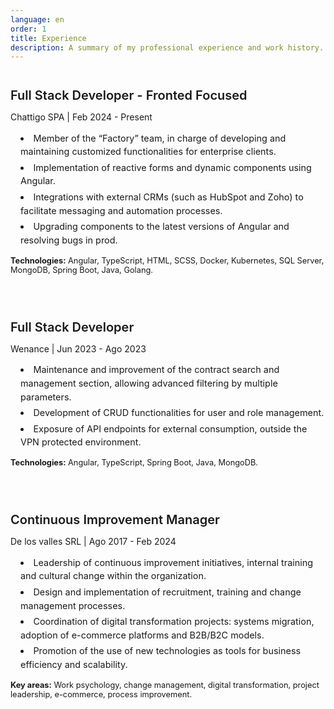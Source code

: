 ```yaml
---
language: en
order: 1
title: Experience
description: A summary of my professional experience and work history.
---
```


<div class="experience-container">
    <div class="experience-item">
        <h4 class="experience-title actual">Full Stack Developer - Fronted Focused</h4>
        <p class="experience-period">Chattigo SPA | Feb 2024 - Present</p>
        <ul class="experience-list">
            <li>Member of the “Factory” team, in charge of developing and maintaining customized functionalities for enterprise clients.</li>
            <li>Implementation of reactive forms and dynamic components using Angular.</li>
            <li>Integrations with external CRMs (such as HubSpot and Zoho) to facilitate messaging and automation processes.</li>
            <li>Upgrading components to the latest versions of Angular and resolving bugs in prod.</li>
        </ul>
        <p class="experience-tools"><strong>Technologies:</strong> Angular, TypeScript, HTML, SCSS, Docker, Kubernetes, SQL Server, MongoDB, Spring Boot, Java, Golang.</p>
    </div>
    <div class="experience-item">
        <h4 class="experience-title second">Full Stack Developer</h4>
        <p class="experience-period">Wenance | Jun 2023 - Ago 2023</p>
        <ul class="experience-list">
            <li>Maintenance and improvement of the contract search and management section, allowing advanced filtering by multiple parameters.</li>
            <li>Development of CRUD functionalities for user and role management.</li>
            <li>Exposure of API endpoints for external consumption, outside the VPN protected environment.</li>
        </ul>
        <p class="experience-tools"><strong>Technologies:</strong> Angular, TypeScript, Spring Boot, Java, MongoDB.</p>
    </div>
    <div class="experience-item">
        <h4 class="experience-title third">Continuous Improvement Manager</h4>
        <p class="experience-period">De los valles SRL | Ago 2017 - Feb 2024</p>
        <ul class="experience-list">
            <li>Leadership of continuous improvement initiatives, internal training and cultural change within the organization.</li>
            <li>Design and implementation of recruitment, training and change management processes.</li>
            <li>Coordination of digital transformation projects: systems migration, adoption of e-commerce platforms and B2B/B2C models.</li>
            <li>Promotion of the use of new technologies as tools for business efficiency and scalability.</li>
        </ul>
        <p class="experience-tools"><strong>Key areas:</strong> Work psychology, change management, digital transformation, project leadership, e-commerce, process improvement.</p>
    </div>
</div>

<style>
.experience-container {
    display: flex;
    flex-direction: column;
    gap: 1.5rem;
    text-align: left;
}

.experience-item {
    margin-bottom: 1rem;
}

.experience-title {
    font-size: 1.25rem;
    font-weight: 600;
    margin-bottom: 0.5rem;
}

.experience-title.actual {
    color: var(--purple);
}

.experience-title.second {
    color: var(--pink);
}

.experience-title.third {
    color: var(--green);
}

.experience-container .experience-item .experience-period {
    font-size: 0.875rem;
    color: var(--gray);
    margin-bottom: 0.25rem;
}

.experience-list {
    list-style-type: disc;
    list-style-position: inside;
    font-size: 0.9rem;
    line-height: 1.5;
    padding-left: 1rem;
}

.experience-list li {
    margin-bottom: 0.25rem;
    color: var(--neon-blue);
}

.experience-container .experience-item .experience-tools {
    font-size: 0.8rem;
    color: var(--gray);
    margin-bottom: 0.25rem;
}
</style>
